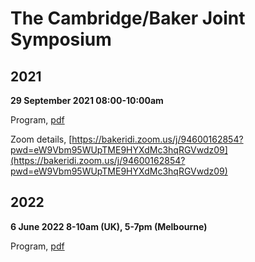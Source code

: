 # The Cambridge/Baker Joint Symposium

## 2021 

**29 September 2021 08:00-10:00am**

Program, [pdf](files/Programme_BakerCambridge_Joint_Symposium.pdf)

Zoom details, [https://bakeridi.zoom.us/j/94600162854?pwd=eW9Vbm95WUpTME9HYXdMc3hqRGVwdz09](https://bakeridi.zoom.us/j/94600162854?pwd=eW9Vbm95WUpTME9HYXdMc3hqRGVwdz09)

## 2022

**6 June 2022 8-10am (UK), 5-7pm (Melbourne)**

Program, [pdf](Programme_BakerCambridge_Joint_Symposium_June2022.pdf)
